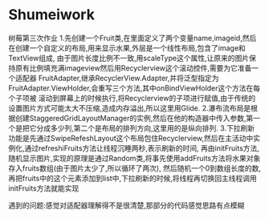 # Shumeiwork
树莓第三次作业
1.先创建一个Fruit类,在里面定义了两个变量name,imageid,然后在创建一个自定义的布局,用来显示水果,外层是一个线性布局,包含了image和TextView组成,
由于图片长度比例不一致,用scaleType这个属性,让原来的图片保持原有比例填充满imageview然后用Recyclerview这个滚动控件,需要为它准备一个适配器
FruitAdapter,继承RecyclerView.Adapter,并将泛型指定为FruitAdapter.ViewHolder,会重写三个方法,其中onBindViewHolder这个方法在每个子项被
滚动到屏幕上的时候执行,将Recyclerview的子项进行赋值,由于传统的设置图片方式可能太大不压缩,造成内存溢出,所以这里用Glide.
2.瀑布流布局是根据创建StaggeredGridLayoutManager的实例,然后在他的构造器中传入参数,第一个是把它分成多少列,第二个是布局的排列方向,这里用的是纵向排列.
3.下拉刷新功能是先通过SwipeRefeshLayout这个布局包住Recyclerview,然后在主活动中实例化,通过refreshiFruits方法让线程沉睡两秒,表示刷新的时间,
再由initFruits方法,随机显示图片,实现的原理是通过Random类,将事先使用addFruits方法将水果对象存入fruits数组(由于图片太少了,所以循环了两次),
然后随机一个0到数组长度的数,再把fruits中的这个元素添加到list中,下拉刷新的时候,将线程再切换回主线程调用initFruits方法就能实现

遇到的问题:感觉对适配器理解得不是很清楚,那部分的代码感觉思路有点模糊
